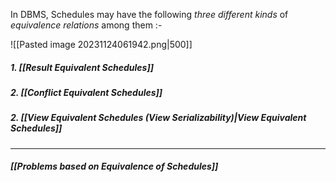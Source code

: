 In DBMS,
	Schedules may have the following *three different kinds* of *equivalence relations* among them :-

![[Pasted image 20231124061942.png|500]]

##### 1. *[[Result Equivalent Schedules]]* 
##### 2. *[[Conflict Equivalent Schedules]]* 
##### 2. *[[View Equivalent Schedules (View Serializability)|View Equivalent Schedules]]*

---
#### *[[Problems based on Equivalence of Schedules]]*
